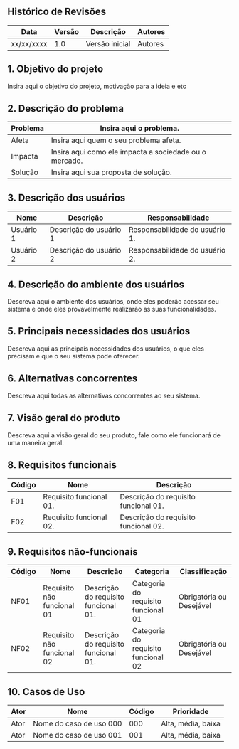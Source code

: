 ## Histórico de Revisões

| Data | Versão | Descrição | Autores |
| --- | --- | --- | --- |
| xx/xx/xxxx | 1.0 | Versão inicial | Autores |

## 1. Objetivo do projeto

Insira aqui o objetivo do projeto, motivação para a ideia e etc

## 2. Descrição do problema

| Problema | Insira aqui o problema. |
| --- | --- |
| Afeta | Insira aqui quem o seu problema afeta. |
| Impacta | Insira aqui como ele impacta a sociedade ou o mercado. |
| Solução | Insira aqui sua proposta de solução. |

## 3. Descrição dos usuários

| Nome | Descrição | Responsabilidade |
| --- | --- | --- |
| Usuário 1 | Descrição do usuário 1 | Responsabilidade do usuário 1. |
| Usuário 2 | Descrição do usuário 2 | Responsabilidade do usuário 2. |

## 4. Descrição do ambiente dos usuários

Descreva aqui o ambiente dos usuários, onde eles poderão acessar seu sistema e onde eles provavelmente realizarão as suas funcionalidades.

## 5. Principais necessidades dos usuários

Descreva aqui as principais necessidades dos usuários, o que eles precisam e que o seu sistema pode oferecer.

## 6. Alternativas concorrentes

Descreva aqui todas as alternativas concorrentes ao seu sistema.

## 7. Visão geral do produto

Descreva aqui a visão geral do seu produto, fale como ele funcionará de uma maneira geral.

## 8. Requisitos funcionais

| Código | Nome | Descrição |
| --- | --- | --- |
| F01 | Requisito funcional 01. | Descrição do requisito funcional 01. |
| F02 | Requisito funcional 02. | Descrição do requisito funcional 02.  |

## 9. Requisitos não-funcionais

| Código | Nome | Descrição | Categoria | Classificação |
| --- | --- | --- | --- | --- |
| NF01 | Requisito não funcional 01 | Descrição do requisito funcional 01. | Categoria do requisito funcional 01 | Obrigatória ou Desejável |
| NF02 | Requisito não funcional 02 | Descrição do requisito funcional 01. | Categoria do requisito funcional 02 | Obrigatória ou Desejável |

## 10. Casos de Uso

| Ator | Nome | Código | Prioridade |
| --- | --- | --- | --- |
| Ator | Nome do caso de uso 000 | 000 | Alta, média, baixa |
| Ator | Nome do caso de uso 001 | 001 | Alta, média, baixa |